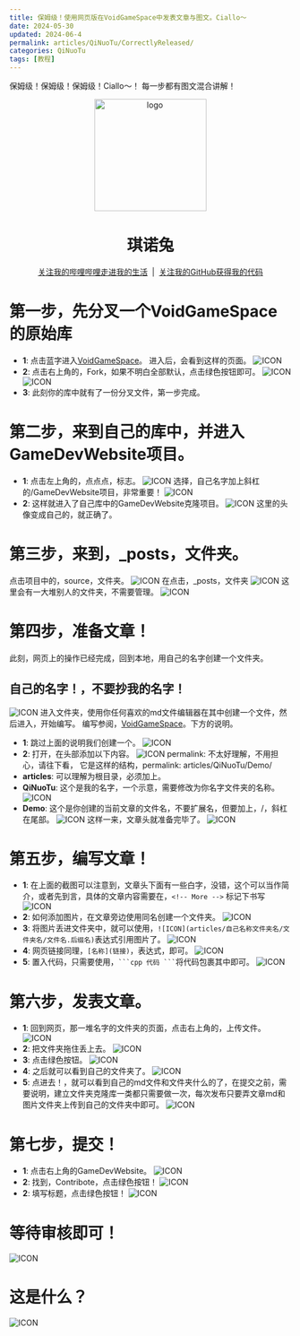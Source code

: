 ```yaml
---
title: 保姆级！使用网页版在VoidGameSpace中发表文章与图文。Ciallo​～
date: 2024-05-30
updated: 2024-06-4
permalink: articles/QiNuoTu/CorrectlyReleased/
categories: QiNuoTu
tags: [教程]
---
```

保姆级！保姆级！保姆级！Ciallo​～！
每一步都有图文混合讲解！
<!-- More -->
<div align="center">
    <p align="center">
        <img src="/articles/QiNuoTu/icon.png" alt="logo" width="200">
    </p>
    <h1>琪诺兔</h1>
    <p>
        <a href="https://space.bilibili.com/69720374" target="_blank">关注我的哔哩哔哩走进我的生活</a>
        &nbsp;|&nbsp;
        <a href="https://github.com/QiNuoTu" target="_blank">关注我的GitHub获得我的代码</a>
    </p>
</div>

# 第一步，先分叉一个VoidGameSpace的原始库
- **1**: 点击蓝字进入[VoidGameSpace](https://github.com/VoidmatrixHeathcliff/GameDevWebsite)。
进入后，会看到这样的页面。
![ICON](articles/QiNuoTu/CorrectlyReleased/1.png)
- **2**: 点击右上角的，Fork，如果不明白全部默认，点击绿色按钮即可。
![ICON](articles/QiNuoTu/CorrectlyReleased/2.png)
![ICON](articles/QiNuoTu/CorrectlyReleased/3.png)
- **3**: 此刻你的库中就有了一份分叉文件，第一步完成。
# 第二步，来到自己的库中，并进入GameDevWebsite项目。
- **1**: 点击左上角的，点点点，标志。
![ICON](articles/QiNuoTu/CorrectlyReleased/4.png)
选择，自己名字加上斜杠的/GameDevWebsite项目，非常重要！
![ICON](articles/QiNuoTu/CorrectlyReleased/5.png)
- **2**: 这样就进入了自己库中的GameDevWebsite克隆项目。
![ICON](articles/QiNuoTu/CorrectlyReleased/6.png)
这里的头像变成自己的，就正确了。
# 第三步，来到，_posts，文件夹。
点击项目中的，source，文件夹。
![ICON](articles/QiNuoTu/CorrectlyReleased/7.png)
在点击，_posts，文件夹
![ICON](articles/QiNuoTu/CorrectlyReleased/8.png)
这里会有一大堆别人的文件夹，不需要管理。
![ICON](articles/QiNuoTu/CorrectlyReleased/9.png)
# 第四步，准备文章！
此刻，网页上的操作已经完成，回到本地，用自己的名字创建一个文件夹。
## 自己的名字！，不要抄我的名字！
![ICON](articles/QiNuoTu/CorrectlyReleased/10.png)
进入文件夹，使用你任何喜欢的md文件编辑器在其中创建一个文件，然后进入，开始编写。
编写参阅，[VoidGameSpace](https://github.com/VoidmatrixHeathcliff/GameDevWebsite)。下方的说明。
- **1**: 跳过上面的说明我们创建一个。
![ICON](articles/QiNuoTu/CorrectlyReleased/11.png)
- **2**: 打开，在头部添加以下内容。
![ICON](articles/QiNuoTu/CorrectlyReleased/12.png)
permalink: 不太好理解，不用担心，请往下看，
它是这样的结构，permalink: articles/QiNuoTu/Demo/
- **articles**: 可以理解为根目录，必须加上。
- **QiNuoTu**: 这个是我的名字，一个示意，需要修改为你名字文件夹的名称。
![ICON](articles/QiNuoTu/CorrectlyReleased/10.png)
- **Demo**: 这个是你创建的当前文章的文件名，不要扩展名，但要加上，/，斜杠在尾部。
![ICON](articles/QiNuoTu/CorrectlyReleased/13.png)
这样一来，文章头就准备完毕了。
![ICON](articles/QiNuoTu/CorrectlyReleased/14.png)
# 第五步，编写文章！
- **1**: 在上面的截图可以注意到，文章头下面有一些白字，没错，这个可以当作简介，或者先到言，具体的文章内容需要在，` <!-- More --> ` 标记下书写
![ICON](articles/QiNuoTu/CorrectlyReleased/15.png)
- **2**: 如何添加图片，在文章旁边使用同名创建一个文件夹。
![ICON](articles/QiNuoTu/CorrectlyReleased/16.png)
- **3**: 将图片丢进文件夹中，就可以使用，`![ICON](articles/自己名称文件夹名/文件夹名/文件名.后缀名)`表达式引用图片了。
![ICON](articles/QiNuoTu/CorrectlyReleased/17.png)
- **4**: 网页链接同理，`[名称](链接)`，表达式，即可。
![ICON](articles/QiNuoTu/CorrectlyReleased/27.png)
- **5**: 置入代码，只需要使用，` ```cpp 代码 ``` `将代码包裹其中即可。
![ICON](articles/QiNuoTu/CorrectlyReleased/28.png)
# 第六步，发表文章。
- **1**: 回到网页，那一堆名字的文件夹的页面，点击右上角的，上传文件。
![ICON](articles/QiNuoTu/CorrectlyReleased/18.png)
- **2**: 把文件夹拖住丢上去。
![ICON](articles/QiNuoTu/CorrectlyReleased/19.png)
- **3**: 点击绿色按钮。
![ICON](articles/QiNuoTu/CorrectlyReleased/20.png)
- **4**: 之后就可以看到自己的文件夹了。
![ICON](articles/QiNuoTu/CorrectlyReleased/21.png)
- **5**: 点进去！，就可以看到自己的md文件和文件夹什么的了，在提交之前，需要说明，建立文件夹克隆库一类都只需要做一次，每次发布只要弄文章md和图片文件夹上传到自己的文件夹中即可。
![ICON](articles/QiNuoTu/CorrectlyReleased/22.png)
# 第七步，提交！
- **1**: 点击右上角的GameDevWebsite。
![ICON](articles/QiNuoTu/CorrectlyReleased/23.png)
- **2**: 找到，Contribote，点击绿色按钮！
![ICON](articles/QiNuoTu/CorrectlyReleased/24.png)
- **2**: 填写标题，点击绿色按钮！
![ICON](articles/QiNuoTu/CorrectlyReleased/25.png)
# 等待审核即可！
![ICON](articles/QiNuoTu/CorrectlyReleased/26.png)

# 这是什么？
![ICON](articles/QiNuoTu/CorrectlyReleased/123415231.png)
